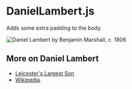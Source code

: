 # DanielLambert.js

Adds some extra padding to the body.

![Daniel Lambert by Benjamin Marshall, c. 1806](http://upload.wikimedia.org/wikipedia/commons/7/77/Marshall_Lambert.jpg)

## More on Daniel Lambert

- [Leicester's Largest Son](http://www.bbc.co.uk/leicester/content/articles/2009/06/23/daniel_lambert_feature.shtml)
- [Wikipedia](http://en.wikipedia.org/wiki/Daniel_Lambert).